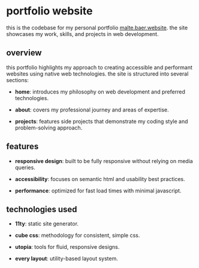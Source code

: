 # portfolio website

this is the codebase for my personal portfolio [malte.baer.website](https://malte.baer.website/). the site showcases my work, skills, and projects in web development.

## overview

this portfolio highlights my approach to creating accessible and performant websites using native web technologies. the site is structured into several sections:

-   **home**: introduces my philosophy on web development and preferred technologies.

-   **about**: covers my professional journey and areas of expertise.

-   **projects**: features side projects that demonstrate my coding style and problem-solving approach.

## features

-   **responsive design**: built to be fully responsive without relying on media queries.

-   **accessibility**: focuses on semantic html and usability best practices.

-   **performance**: optimized for fast load times with minimal javascript.

## technologies used

-   **11ty**: static site generator.

-   **cube css**: methodology for consistent, simple css.

-   **utopia**: tools for fluid, responsive designs.

-   **every layout**: utility-based layout system.
